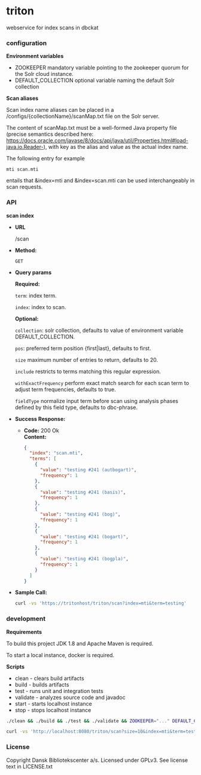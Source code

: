 triton
======

webservice for index scans in dbckat

### configuration

**Environment variables**

* ZOOKEEPER mandatory variable pointing to the zookeeper quorum for the Solr cloud instance.
* DEFAULT_COLLECTION optional variable naming the default Solr collection

**Scan aliases**

Scan index name aliases can be placed in a /configs/{collectionName}/scanMap.txt file on the Solr server.

The content of scanMap.txt must be a well-formed Java property file (precise semantics described here: https://docs.oracle.com/javase/8/docs/api/java/util/Properties.html#load-java.io.Reader-), with key as the alias and value as the actual index name.

The following entry for example

  ```text
  mti scan.mti
  ```

entails that &index=mti and &index=scan.mti can be used interchangeably in scan requests.


### API ###

**scan index**

* **URL**

  /scan

* **Method:**

  `GET`

*  **Query params**

   **Required:**
 
   `term`: index term.
   
   `index`: index to scan.
   
   **Optional:**
   
   `collection`: solr collection, defaults to value of environment variable DEFAULT_COLLECTION.
    
    `pos`: preferred term position {first|last}, defaults to first.
     
    `size` maximum number of entries to return, defaults to 20.
     
    `include` restricts to terms matching this regular expression.
    
    `withExactFrequency` perform exact match search for each scan term to adjust term frequencies, defaults to true.
   
    `fieldType` normalize input term before scan using analysis phases defined by this field type, defaults to dbc-phrase.
    
  
* **Success Response:**

  * **Code:** 200 Ok <br />
    **Content:**
    ```json
    {
      "index": "scan.mti",
      "terms": [
        {
          "value": "testing #241 (autbogart)",
          "frequency": 1
        },
        {
          "value": "testing #241 (basis)",
          "frequency": 1
        },
        {
          "value": "testing #241 (bog)",
          "frequency": 1
        },
        {
          "value": "testing #241 (bogart)",
          "frequency": 1
        },
        {
          "value": "testing #241 (bogpla)",
          "frequency": 1
        }
      ]  
    }
    ```

* **Sample Call:**

  ```bash
  curl -vs 'https://tritonhost/triton/scan?index=mti&term=testing'
  ```

### development

**Requirements**

To build this project JDK 1.8 and Apache Maven is required.

To start a local instance, docker is required.

**Scripts**
* clean - clears build artifacts
* build - builds artifacts
* test - runs unit and integration tests
* validate - analyzes source code and javadoc
* start - starts localhost instance
* stop - stops localhost instance

```bash
./clean && ./build && ./test && ./validate && ZOOKEEPER="..." DEFAULT_COLLECTION="..." ./start
```

```bash
curl -vs 'http://localhost:8080/triton/scan?size=10&index=mti&term=testing'
```
### License

Copyright Dansk Bibliotekscenter a/s. Licensed under GPLv3.
See license text in LICENSE.txt